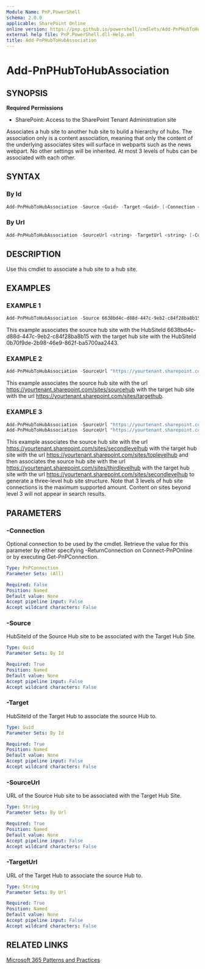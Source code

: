 ```yaml
---
Module Name: PnP.PowerShell
schema: 2.0.0
applicable: SharePoint Online
online version: https://pnp.github.io/powershell/cmdlets/Add-PnPHubToHubAssociation.html
external help file: PnP.PowerShell.dll-Help.xml
title: Add-PnPHubToHubAssociation
---
```

  
# Add-PnPHubToHubAssociation

## SYNOPSIS

**Required Permissions**

* SharePoint: Access to the SharePoint Tenant Administration site

Associates a hub site to another hub site to build a hierarchy of hubs. The association only is a content association, meaning that only the content of the underlying associates sites will surface in webparts such as the news webpart. No other settings will be inherited. At most 3 levels of hubs can be associated with each other.

## SYNTAX

### By Id

```powershell
Add-PnPHubToHubAssociation -Source <Guid> -Target <Guid> [-Connection <PnPConnection>]
```

### By Url

```powershell
Add-PnPHubToHubAssociation -SourceUrl <string> -TargetUrl <string> [-Connection <PnPConnection>]
```

## DESCRIPTION
Use this cmdlet to associate a hub site to a hub site.

## EXAMPLES

### EXAMPLE 1
```powershell
Add-PnPHubToHubAssociation -Source 6638bd4c-d88d-447c-9eb2-c84f28ba8b15 -Target 0b70f9de-2b98-46e9-862f-ba5700aa2443
```

This example associates the source hub site with the HubSiteId 6638bd4c-d88d-447c-9eb2-c84f28ba8b15 with the target hub site with the HubSiteId 0b70f9de-2b98-46e9-862f-ba5700aa2443.

### EXAMPLE 2
```powershell
Add-PnPHubToHubAssociation -SourceUrl "https://yourtenant.sharepoint.com/sites/sourcehub" -TargetUrl "https://yourtenant.sharepoint.com/sites/targethub"
```

This example associates the source hub site with the url https://yourtenant.sharepoint.com/sites/sourcehub with the target hub site with the url https://yourtenant.sharepoint.com/sites/targethub.

### EXAMPLE 3
```powershell
Add-PnPHubToHubAssociation -SourceUrl "https://yourtenant.sharepoint.com/sites/secondlevelhub" -TargetUrl "https://yourtenant.sharepoint.com/sites/toplevelhub"
Add-PnPHubToHubAssociation -SourceUrl "https://yourtenant.sharepoint.com/sites/thirdlevelhub" -TargetUrl "https://yourtenant.sharepoint.com/sites/secondlevelhub"
```

This example associates the source hub site with the url https://yourtenant.sharepoint.com/sites/secondlevelhub with the target hub site with the url https://yourtenant.sharepoint.com/sites/toplevelhub and then associates the source hub site with the url https://yourtenant.sharepoint.com/sites/thirdlevelhub with the target hub site with the url https://yourtenant.sharepoint.com/sites/secondlevelhub to generate a three-level hub site structure. Note that 3 levels of hub site connections is the maximum supported amount. Content on sites beyond level 3 will not appear in search results.

## PARAMETERS

### -Connection
Optional connection to be used by the cmdlet. Retrieve the value for this parameter by either specifying -ReturnConnection on Connect-PnPOnline or by executing Get-PnPConnection.

```yaml
Type: PnPConnection
Parameter Sets: (All)

Required: False
Position: Named
Default value: None
Accept pipeline input: False
Accept wildcard characters: False
```

### -Source
HubSiteId of the Source Hub site to be associated with the Target Hub Site.

```yaml
Type: Guid
Parameter Sets: By Id

Required: True
Position: Named
Default value: None
Accept pipeline input: False
Accept wildcard characters: False
```

### -Target
HubSiteId of the Target Hub to associate the source Hub to.

```yaml
Type: Guid
Parameter Sets: By Id

Required: True
Position: Named
Default value: None
Accept pipeline input: False
Accept wildcard characters: False
```

### -SourceUrl
URL of the Source Hub site to be associated with the Target Hub Site.

```yaml
Type: String
Parameter Sets: By Url

Required: True
Position: Named
Default value: None
Accept pipeline input: False
Accept wildcard characters: False
```

### -TargetUrl
URL of the Target Hub to associate the source Hub to.

```yaml
Type: String
Parameter Sets: By Url

Required: True
Position: Named
Default value: None
Accept pipeline input: False
Accept wildcard characters: False
```

## RELATED LINKS

[Microsoft 365 Patterns and Practices](https://aka.ms/m365pnp)


